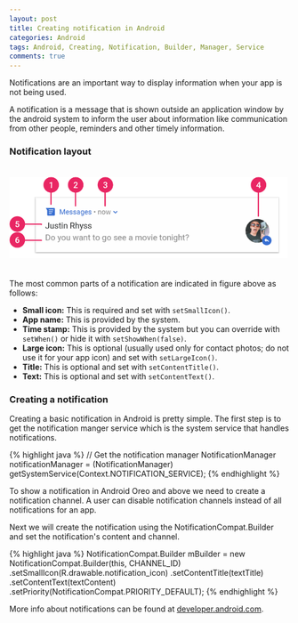 ```yaml
---
layout: post
title: Creating notification in Android
categories: Android
tags: Android, Creating, Notification, Builder, Manager, Service
comments: true
---
```


<div class="message">
    Notifications are an important way to display information when your app is not being used.  
</div>

A notification is a message that is shown outside an application window by the android system to inform the user about 
information like communication from other people, reminders and other timely information. 

### Notification layout

<img src="/public/images/android-notifications/notification-callouts_2x.png" alt="natification layout" style="padding: 20px 0;" width="500px"/>


The most common parts of a notification are indicated in figure above as follows:

- **Small icon:** This is required and set with `setSmallIcon()`.
- **App name:** This is provided by the system.
- **Time stamp:** This is provided by the system but you can override with `setWhen()` or hide it with `setShowWhen(false)`.
- **Large icon:** This is optional (usually used only for contact photos; do not use it for your app icon) and set with `setLargeIcon()`.
- **Title:** This is optional and set with `setContentTitle()`.
- **Text:** This is optional and set with `setContentText()`.


### Creating a notification

Creating a basic notification in Android is pretty simple. The first step is to get the notification manger service 
which is the system service that handles notifications.

{% highlight java %}
// Get the notification manager
NotificationManager notificationManager =
        (NotificationManager) getSystemService(Context.NOTIFICATION_SERVICE);
{% endhighlight %}

To show a notification in Android Oreo and above we need to create a notification channel. A user can disable notification
channels instead of all notifications for an app.

Next we will create the notification using the NotificationCompat.Builder and set the notification's content and channel.

{% highlight java %}
NotificationCompat.Builder mBuilder = new NotificationCompat.Builder(this, CHANNEL_ID)
        .setSmallIcon(R.drawable.notification_icon)
        .setContentTitle(textTitle)
        .setContentText(textContent)
        .setPriority(NotificationCompat.PRIORITY_DEFAULT);
{% endhighlight %}




More info about notifications can be found at [developer.android.com](https://developer.android.com/guide/topics/ui/notifiers/notifications).